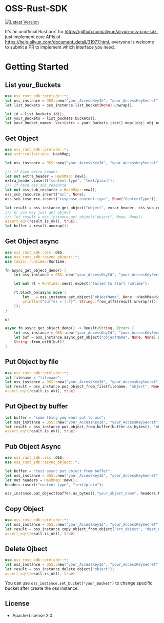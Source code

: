 # OSS-Rust-SDK

[![Latest Version](https://img.shields.io/crates/v/oss-rust-sdk.svg)](https://crates.io/crates/oss-rust-sdk)

It's an unofficial Rust port for https://github.com/aliyun/aliyun-oss-cpp-sdk, just implement core APIs of https://help.aliyun.com/document_detail/31977.html, everyone is welcome to submit a PR to implement which interface you need.

# Getting Started

## List your_Buckets
```rust
use oss_rust_sdk::prelude::*;
let oss_instance = OSS::new("your_AccessKeyId", "your_AccessKeySecret", "your_Endpoint", "your_Bucket");
let list_buckets = oss_instance.list_bucket(None).unwrap();

let id = list_buckets.id();
let your_Buckets = list_buckets.buckets();
let your_Bucket_names: Vec<&str> = your_Buckets.iter().map(|obj| obj.name()).collect();
```

## Get Object
```rust
use oss_rust_sdk::prelude::*;
use std::collections::HashMap;

let oss_instance = OSS::new("your_AccessKeyId", "your_AccessKeySecret", "your_Endpoint", "your_Bucket");

/// if have extra header
let mut extra_header = HashMap::new();
extra_header.insert("content-type", "text/plain");
/// if have oss_sub_resource
let mut oss_sub_resource = HashMap::new();
oss_sub_resource.insert("acl", None);
oss_sub_resource.insert("response-content-type", Some("ContentType"));

let result = oss_instance.get_object("object", extar_header, oss_sub_resource);
/// or you may just get object
/// let result = oss_instance.get_object("object", None, None);
assert_eq!(result.is_ok(), true);
let buffer = result.unwrap();
```

## Get Object async
```rust
use oss_rust_sdk::oss::OSS;
use oss_rust_sdk::async_object::*;
use tokio::runtime::Runtime;

fn async_get_object_demo() {
    let oss_instance = OSS::new("your_AccessKeyId", "your_AccessKeySecret", "your_Endpoint", "your_Bucket");

    let mut rt = Runtime::new().expect("failed to start runtime");

    rt.block_on(async move {
        let _ = oss_instance.get_object("objectName", None::<HashMap<&str, &str>>, None).await.unwrap();
        println!("buffer = {:?}", String::from_utf8(result.unwrap()));
    });
}

or

async fn async_get_object_demo() -> Reuslt<String, Error> {
    let oss_instance = OSS::new("your_AccessKeyId", "your_AccessKeySecret", "your_Endpoint", "your_Bucket");
    let buf = oss_instance.async_get_object("objectName", None, None).await?;
    String::from_utf8(buf)?
}
```

## Put Object by file
```rust
use oss_rust_sdk::prelude::*;
let filename = "filename";
let oss_instance = OSS::new("your_AccessKeyId", "your_AccessKeySecret", "your_Endpoint", "your_Bucket");
let result = oss_instance.put_object_from_file(filename, "object", None, None);
assert_eq!(result.is_ok(), true)
```

## Put Ojbect by buffer
```rust
let buffer = "some thing you want put to oss";
let oss_instance = OSS::new("your_AccessKeyId", "your_AccessKeySecret", "your_Endpoint", "your_Bucket");
let result = oss_instance.put_object_from_buffer(buffer.as_bytes(), "object", None, None);
assert_eq!(result.is_ok(), true)
```

## Pub Object Async
```rust
use oss_rust_sdk::oss::OSS;
use oss_rust_sdk::async_object::*;

let buffer = "test async put object from buffer";
let oss_instance = OSS::new("your_AccessKeyId", "your_AccessKeySecret", "your_Endpoint", "your_Bucket");
let mut headers = HashMap::new();
headers.insert("content-type", "text/plain");

oss_instance.put_object(buffer.as_bytes(),"your_object_name", headers,None).await?;
```

## Copy Object
```rust
use oss_rust_sdk::prelude::*;
let oss_instance = OSS::new("your_AccessKeyId", "your_AccessKeySecret", "your_Endpoint", "your_Bucket");
let result = oss_instance.copy_object_from_object("src_object", "dest_object", None, None);
assert_eq!(result.is_ok(), true)
```

## Delete Ojbect
```rust
use oss_rust_sdk::prelude::*;
let oss_instance = OSS::new("your_AccessKeyId", "your_AccessKeySecret", "your_Endpoint", "your_Bucket");
let result = oss_instance.delete_object("object");
assert_eq!(result.is_ok(), true)
```

You can use `oss_instance.set_bucket("your_Bucket")` to change specific bucket after create the oss instance.

## License

- Apache License 2.0.
